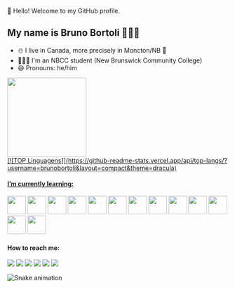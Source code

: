 👋 Hello! Welcome to my GitHub profile.

## My name is Bruno Bortoli 👨🏻‍💻

- ☃️ I live in Canada, more precisely in Moncton/NB 🐻
- 👨🏻‍🎓 I'm an NBCC student (New Brunswick Community College)
- 😄 Pronouns: he/him 


<div>
<a href="https://github.com/seu-usuário-aqui">
<img height="180em" src="https://github-readme-stats.vercel.app/api?username=brunobortoli&show_icons=true&theme=dracula&include_all_commits=true&count_private=true&hide_border=true&locale=en&border_radius=6.5&title_color=D3D3D3&text_color=D3D3D3&icon_color=BEBEBE&bg_color=0d1117"/>         
</div>
[![TOP Linguagens]](https://github-readme-stats.vercel.app/api/top-langs/?username=brunobortoli&layout=compact&theme=dracula)
         
#### I’m currently learning:
<div>
<a href = "https://google.com"><img src="https://cdn.jsdelivr.net/gh/devicons/devicon/icons/cplusplus/cplusplus-original.svg" height="42" width="42"/></a>
<a href = "https://google.com"><img src="https://cdn.jsdelivr.net/gh/devicons/devicon/icons/csharp/csharp-original.svg" height="42" width="42"/></a>          
<a href = "https://google.com"><img src="https://cdn.jsdelivr.net/gh/devicons/devicon/icons/javascript/javascript-original.svg" height="42" width="42"/></a>
<a href = "https://google.com"><img src="https://cdn.jsdelivr.net/gh/devicons/devicon/icons/html5/html5-original.svg" height="42" width="42"/></a>
<a href = "https://google.com"><img src="https://cdn.jsdelivr.net/gh/devicons/devicon/icons/css3/css3-original.svg" height="42" width="42"/></a>
<a href = "https://google.com"><img src="https://cdn.jsdelivr.net/gh/devicons/devicon/icons/nodejs/nodejs-plain-wordmark.svg" height="42" width="42" /></a>         
<a href = "https://google.com"><img src="https://cdn.jsdelivr.net/gh/devicons/devicon/icons/java/java-original-wordmark.svg" height="42" width="42"/></a>
<a href = "https://google.com"><img src="https://cdn.jsdelivr.net/gh/devicons/devicon/icons/mysql/mysql-original-wordmark.svg" height="42" width="42"/></a>       
<a href = "https://google.com"><img src="https://cdn.jsdelivr.net/gh/devicons/devicon/icons/dotnetcore/dotnetcore-original.svg" height="42" width="42"/></a>
<a href = "https://google.com"><img src="https://cdn.jsdelivr.net/gh/devicons/devicon/icons/angularjs/angularjs-original.svg" height="42" width="42"/></a>
<a href = "https://google.com"><img src="https://cdn.jsdelivr.net/gh/devicons/devicon/icons/linux/linux-original.svg" height="42" width="42"/></a>    
<a href = "https://google.com"><img src="https://cdn.jsdelivr.net/gh/devicons/devicon/icons/android/android-original.svg" height="42" width="42"/></a>
<a href = "https://google.com"><img src="https://cdn.jsdelivr.net/gh/devicons/devicon/icons/kotlin/kotlin-original.svg" height="42" width="42"/></a>
</div>
         
          
#### How to reach me:
<div>
<a href = "mailto:brunobortoli@gmail.com"><img src="https://img.shields.io/badge/Gmail-D14836?style=for-the-badge&logo=gmail&logoColor=white" target="_blank"></a>
<a href="https://www.linkedin.com/in/brunobortoli" target="_blank"><img src="https://img.shields.io/badge/-LinkedIn-%230077B5?style=for-the-badge&logo=linkedin&logoColor=white" target="_blank"></a>
<a href="https://facebook.com/bortolibruno" target="_blank"><img src="https://img.shields.io/badge/Facebook-1877F2?style=for-the-badge&logo=facebook&logoColor=white" target="_blank"></a>
<a href="https://instagram.com/brunobortoli" target="_blank"><img src="https://img.shields.io/badge/-Instagram-%23E4405F?style=for-the-badge&logo=instagram&logoColor=white" target="_blank"></a>
<a href="https://twitter.com/brunobortoli" target="_blank"><img src="https://img.shields.io/badge/Twitter-1DA1F2?style=for-the-badge&logo=twitter&logoColor=white" target="_blank"></a>
<a href="https://medium.com/@brunobortoli" target="_blank"><img src="https://img.shields.io/badge/Medium-12100E?style=for-the-badge&logo=medium&logoColor=white" target="_blank"></a>
</div>
         
![Snake animation](https://github.com/brunobortoli/brunobortoli/blob/output/github-contribution-grid-snake.svg)
